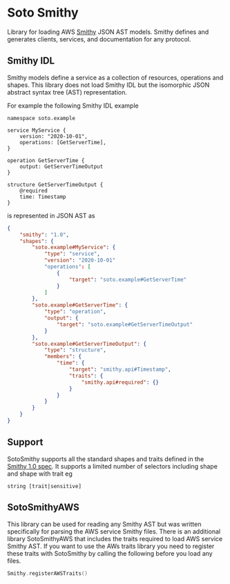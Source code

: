 # Soto Smithy

Library for loading AWS [Smithy](https://awslabs.github.io/smithy/index.html) JSON AST models. Smithy defines and generates clients, services, and documentation for any protocol.

## Smithy IDL

Smithy models define a service as a collection of resources, operations and shapes. This library does not load Smithy IDL but the isomorphic JSON abstract syntax tree (AST) representation.

For example the following Smithy IDL example
```smithy
namespace soto.example

service MyService {
    version: "2020-10-01",
    operations: [GetServerTime],
}

operation GetServerTime {
    output: GetServerTimeOutput
}

structure GetServerTimeOutput {
    @required
    time: Timestamp
}
```
is represented in JSON AST as
```json
{
    "smithy": "1.0",
    "shapes": {
        "soto.example#MyService": {
            "type": "service",
            "version": "2020-10-01"
            "operations": [
                {
                    "target": "soto.example#GetServerTime"
                }
            ]
        },
        "soto.example#GetServerTime": {
            "type": "operation",
            "output": {
                "target": "soto.example#GetServerTimeOutput"
            }
        },
        "soto.example#GetServerTimeOutput": {
            "type": "structure",
            "members": {
                "time": {
                    "target": "smithy.api#Timestamp",
                    "traits": {
                        "smithy.api#required": {}
                    }
                }
            }
        }
    }
}
```

## Support

SotoSmithy supports all the standard shapes and traits defined in the [Smithy 1.0 spec](https://awslabs.github.io/smithy/1.0/spec/core/index.html). It supports a limited number of selectors including shape and shape with trait eg
```
string [trait|sensitive]
```

## SotoSmithyAWS

This library can be used for reading any Smithy AST but was written specifically for parsing the AWS service Smithy files. There is an additional library SotoSmithyAWS that includes the traits required to load AWS service Smithy AST. If you want to use the AWs traits library you need to register these traits with SotoSmithy by calling the following before you load any files.

```swift
Smithy.registerAWSTraits()
```
